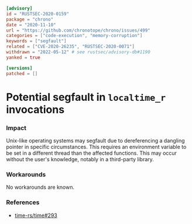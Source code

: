 ```toml
[advisory]
id = "RUSTSEC-2020-0159"
package = "chrono"
date = "2020-11-10"
url = "https://github.com/chronotope/chrono/issues/499"
categories = ["code-execution", "memory-corruption"]
keywords = ["segfault"]
related = ["CVE-2020-26235", "RUSTSEC-2020-0071"]
withdrawn = "2022-05-12" # see rustsec/advisory-db#1190
yanked = true

[versions]
patched = []
```

# Potential segfault in `localtime_r` invocations

### Impact

Unix-like operating systems may segfault due to dereferencing a dangling pointer in specific circumstances. This requires an environment variable to be set in a different thread than the affected functions. This may occur without the user's knowledge, notably in a third-party library.

### Workarounds

No workarounds are known.

### References

- [time-rs/time#293](https://github.com/time-rs/time/issues/293)
